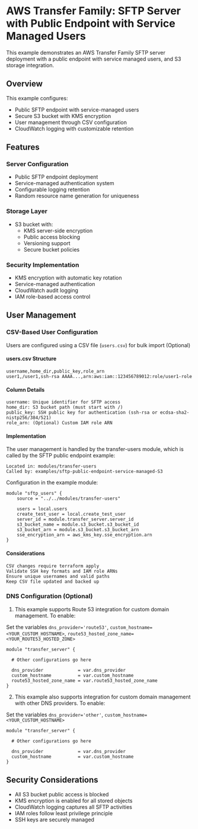 # AWS Transfer Family: SFTP Server with Public Endpoint with Service Managed Users

This example demonstrates an AWS Transfer Family SFTP server deployment with a public endpoint with service managed users, and S3 storage integration.

## Overview

This example configures:

- Public SFTP endpoint with service-managed users
- Secure S3 bucket with KMS encryption
- User management through CSV configuration
- CloudWatch logging with customizable retention

## Features

### Server Configuration

- Public SFTP endpoint deployment
- Service-managed authentication system
- Configurable logging retention
- Random resource name generation for uniqueness

### Storage Layer

- S3 bucket with:
  - KMS server-side encryption
  - Public access blocking
  - Versioning support
  - Secure bucket policies

### Security Implementation

- KMS encryption with automatic key rotation
- Service-managed authentication
- CloudWatch audit logging
- IAM role-based access control

## User Management

### CSV-Based User Configuration

Users are configured using a CSV file (`users.csv`) for bulk import (Optional)

#### users.csv Structure

```csv
username,home_dir,public_key,role_arn
user1,/user1,ssh-rsa AAAA...,arn:aws:iam::123456789012:role/user1-role
```

#### Column Details

```
username: Unique identifier for SFTP access
home_dir: S3 bucket path (must start with /)
public_key: SSH public key for authentication (ssh-rsa or ecdsa-sha2-nistp256/384/521)
role_arn: (Optional) Custom IAM role ARN
```

#### Implementation

The user management is handled by the transfer-users module, which is called by the SFTP public endpoint example:

```
Located in: modules/transfer-users
Called by: examples/sftp-public-endpoint-service-managed-S3
```

Configuration in the example module:

```
module "sftp_users" {
    source = "../../modules/transfer-users"
    
    users = local.users
    create_test_user = local.create_test_user
    server_id = module.transfer_server.server_id
    s3_bucket_name = module.s3_bucket.s3_bucket_id
    s3_bucket_arn = module.s3_bucket.s3_bucket_arn
    sse_encryption_arn = aws_kms_key.sse_encryption.arn
}
```

#### Considerations

```
CSV changes require terraform apply
Validate SSH key formats and IAM role ARNs
Ensure unique usernames and valid paths
Keep CSV file updated and backed up
```

### DNS Configuration (Optional)

1. This example supports Route 53 integration for custom domain management. To enable:

Set the variables `dns_provider='route53'`, `custom_hostname=<YOUR_CUSTOM_HOSTNAME>`, `route53_hosted_zone_name=<YOUR_ROUTE53_HOSTED_ZONE>`

```hcl
module "transfer_server" {

  # Other configurations go here

  dns_provider             = var.dns_provider
  custom_hostname          = var.custom_hostname
  route53_hosted_zone_name = var.route53_hosted_zone_name
}
```

2. This example also supports integration for custom domain management with other DNS providers. To enable:

Set the variables `dns_provider='other'`, `custom_hostname=<YOUR_CUSTOM_HOSTNAME>`

```hcl
module "transfer_server" {

  # Other configurations go here

  dns_provider             = var.dns_provider
  custom_hostname          = var.custom_hostname
}
```

## Security Considerations

- All S3 bucket public access is blocked
- KMS encryption is enabled for all stored objects
- CloudWatch logging captures all SFTP activities
- IAM roles follow least privilege principle
- SSH keys are securely managed
